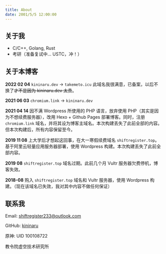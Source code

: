 ```yaml
---
title: About
date: 2001/5/5 12:00:00
---
```

## 关于我

- C/C++, Golang, Rust
- 考研（准备复试中... USTC，冲！）

## 关于本博客

**2022 02 04** `kininaru.dev` -> `takemeto.icu` 此域名我很满意，已备案，以后不换了~~才不是因为 kininaru.dev 太贵~~。

**2021 06 03** `chromium.link` -> `kininaru.dev`

**2021 04 14** 因不满 Wordpress 所使用的 PHP 语言，放弃使用 PHP（其实是因为不想续费服务器），改用 Hexo + Github Pages 部署博客。同时，注册 `chromium.link` 域名，并将其设为博客主域名。本次构建丢失了此前全部的内容。但本次构建后，所有内容保留至今。

**2019 11 08** 上大学后才想起这回事，在大一寒假续费域名 `shiftregister.top`。基于阿里云轻量应用服务器部署，使用 Wordpress 构建。本次构建丢失了此前全部内容。

**2019 08** `shiftregister.top` 域名过期。此前几个月 Vultr 服务器欠费停机，博客失效。

**2018-08** 购入 `shiftregister.top` 域名和 Vultr 服务器，使用 Wordpress 构建。（现在该域名已失效，我对其中内容不做任何保证）

## 联系我

Email: shiftregister233@outlook.com

GitHub: [kininaru](https://github.com/kininaru)

原神: UID 100108722

教令院虚空技术研究所
